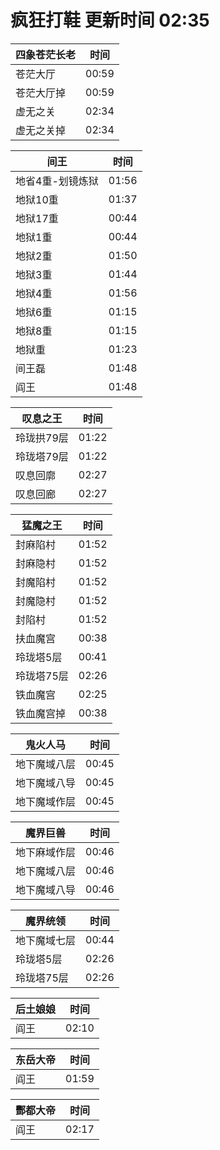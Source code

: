 # 疯狂打鞋 更新时间 02:35

| 四象苍茫长老   | 时间    |
|--------|-------|
| 苍茫大厅 | 00:59 |
| 苍茫大厅掉 | 00:59 |
| 虚无之关 | 02:34 |
| 虚无之关掉 | 02:34 |

| 间王   | 时间    |
|--------|-------|
| 地省4重-划镜炼狱 | 01:56 |
| 地狱10重 | 01:37 |
| 地狱17重 | 00:44 |
| 地狱1重 | 00:44 |
| 地狱2重 | 01:50 |
| 地狱3重 | 01:44 |
| 地狱4重 | 01:56 |
| 地狱6重 | 01:15 |
| 地狱8重 | 01:15 |
| 地狱重 | 01:23 |
| 间王磊 | 01:48 |
| 阎王 | 01:48 |

| 叹息之王   | 时间    |
|--------|-------|
| 玲珑拱79层 | 01:22 |
| 玲珑塔79层 | 01:22 |
| 叹息回廓 | 02:27 |
| 叹息回廊 | 02:27 |

| 猛魔之王   | 时间    |
|--------|-------|
| 封麻陷村 | 01:52 |
| 封麻隐村 | 01:52 |
| 封魔陷村 | 01:52 |
| 封魔隐村 | 01:52 |
| 封陷村 | 01:52 |
| 扶血魔宫 | 00:38 |
| 玲珑塔5层 | 00:41 |
| 玲珑塔75层 | 02:26 |
| 铁血魔宫 | 02:25 |
| 铁血魔宫掉 | 00:38 |

| 鬼火人马   | 时间    |
|--------|-------|
| 地下魔域八层 | 00:45 |
| 地下魔域八导 | 00:45 |
| 地下魔域作层 | 00:45 |

| 魔界巨兽   | 时间    |
|--------|-------|
| 地下麻域作层 | 00:46 |
| 地下魔域八层 | 00:46 |
| 地下魔域八导 | 00:46 |

| 魔界统领   | 时间    |
|--------|-------|
| 地下魔域七层 | 00:44 |
| 玲珑塔5层 | 02:26 |
| 玲珑塔75层 | 02:26 |

| 后土娘娘   | 时间    |
|--------|-------|
| 阎王 | 02:10 |

| 东岳大帝   | 时间    |
|--------|-------|
| 阎王 | 01:59 |

| 酆都大帝   | 时间    |
|--------|-------|
| 阎王 | 02:17 |